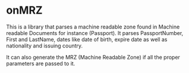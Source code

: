 # onMRZ
This is a library that parses a machine readable zone found in Machine readable Documents for instance (Passport).
It parses PassportNumber, First and LastName, dates like date of birth, expire date as well as nationality and issuing country.

It can also generate the MRZ (Machine Readable Zone) if all the proper parameters are passed to it.
